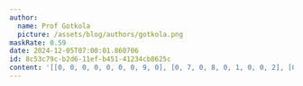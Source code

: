 ```yaml
---
author:
  name: Prof Gotkola
  picture: /assets/blog/authors/gotkola.png
maskRate: 0.59
date: 2024-12-05T07:00:01.860706
id: 8c53c79c-b2d6-11ef-b451-41234cb8625c
content: '[[0, 0, 0, 0, 0, 0, 0, 9, 0], [0, 7, 0, 8, 0, 1, 0, 0, 2], [0, 0, 6, 0, 5, 0, 0, 0, 0], [0, 9, 0, 2, 0, 0, 3, 0, 0], [1, 0, 8, 9, 4, 0, 7, 2, 5], [5, 6, 2, 0, 0, 0, 0, 0, 0], [0, 4, 0, 5, 0, 0, 0, 0, 8], [0, 0, 0, 4, 6, 0, 9, 5, 1], [9, 0, 0, 1, 7, 8, 6, 4, 0]]'
---
```

